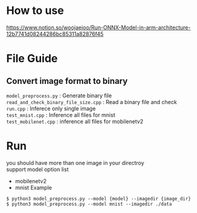 # How to use
https://www.notion.so/woojaejoo/Run-ONNX-Model-in-arm-architecture-12b7741d08244286bc85311a82876f45

# File Guide
## Convert image format to binary
`model_preprocess.py` : Generate binary file  
`read_and_check_binary_file_size.cpp` : Read a binary file and check   
`run.cpp` : Inferece only single image   
`test_mnist.cpp` : Inference all files for mnist  
`test_mobilenet.cpp` : inference all files for mobilenetv2  

# Run
you should have more than one image in your directroy  
support model option list
- mobilenetv2
- mnist
Example
```
$ python3 model_preprocess.py --model {model} --imagedir {image_dir}
$ python3 model_preprocess.py --model mnist --imagedir ./data
```

